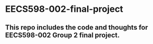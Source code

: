 # EECS598-002-final-project

## This repo includes the code and thoughts for EECS598-002 Group 2 final project.
